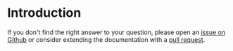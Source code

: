 <!--
 ~ SPDX-FileCopyrightText: Copyright DB Netz AG and the capella-collab-manager contributors
 ~ SPDX-License-Identifier: Apache-2.0
 -->

# Introduction

If you don't find the right answer to your question, please open an [issue on Github](https://github.com/DSD-DBS/capella-collab-manager/issues) or consider extending the documentation with a [pull request](https://github.com/DSD-DBS/capella-collab-manager/pulls).
